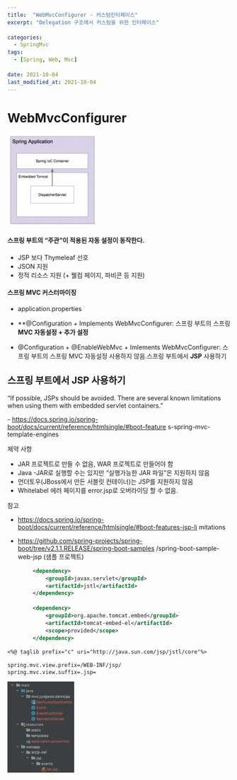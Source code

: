```yaml
---
title:  "WebMvcConfigurer - 커스텀인터페이스"
excerpt: "Delegation 구조에서 커스텀을 위한 인터페이스"

categories:
  - SpringMvc
tags:
  - [Spring, Web, Mvc]
 
date: 2021-10-04
last_modified_at: 2021-10-04
---
```




# WebMvcConfigurer

<img src="/assets/images/image-20211006042210264.png" alt="image-20211006042210264" style="width:40%;" />



#### 스프링 부트의 “주관”이 적용된 자동 설정이 동작한다.

- JSP 보다 Thymeleaf 선호
- JSON 지원
- 정적 리소스 지원 (+ 웰컴 페이지, 파비콘 등 지원)

#### 스프링 MVC 커스터마이징

- application.properties
- **@Configuration + Implements WebMvcConfigurer: 스프링 부트의 스프링 **MVC 자동설정 **+** 추가 설정**

- @Configuration + @EnableWebMvc + Imlements WebMvcConfigurer: 스프링 부트의 스프링 MVC 자동설정 사용하지 않음.스프링 부트에서 **JSP** 사용하기



## 스프링 부트에서 JSP 사용하기

“If possible, JSPs should be avoided. There are several known limitations when using them with embedded servlet containers.”

\- https://docs.spring.io/spring-boot/docs/current/reference/htmlsingle/#boot-feature s-spring-mvc-template-engines

제약 사항

- JAR 프로젝트로 만들 수 없음, WAR 프로젝트로 만들어야 함
- Java -JAR로 실행할 수는 있지만 “실행가능한 JAR 파일”은 지원하지 않음
- 언더토우(JBoss에서 만든 서블릿 컨테이너)는 JSP를 지원하지 않음
- Whitelabel 에러 페이지를 error.jsp로 오버라이딩 할 수 없음.

참고

-  https://docs.spring.io/spring-boot/docs/current/reference/htmlsingle/#boot-features-jsp-li mitations

-  https://github.com/spring-projects/spring-boot/tree/v2.1.1.RELEASE/spring-boot-samples /spring-boot-sample-web-jsp (샘플 프로젝트)



```xml
        <dependency>
            <groupId>javax.servlet</groupId>
            <artifactId>jstl</artifactId>
        </dependency>

        <dependency>
            <groupId>org.apache.tomcat.embed</groupId>
            <artifactId>tomcat-embed-el</artifactId>
            <scope>provided</scope>
        </dependency>
```

```
<%@ taglib prefix="c" uri="http://java.sun.com/jsp/jstl/core"%>

```

```
spring.mvc.view.prefix=/WEB-INF/jsp/
spring.mvc.view.suffix=.jsp=
```

<img src="/assets/images/image-20211005043411848.png" alt="image-20211005043411848" style="width:30%;" />